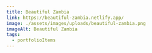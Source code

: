 ```yaml
---
title: Beautiful Zambia
link: https://beautiful-zambia.netlify.app/
image: ./assets/images/uploads/beautiful-zambia.png
imageAlt: Beautiful Zambia
tags:
  - portfolioItems
---
```

